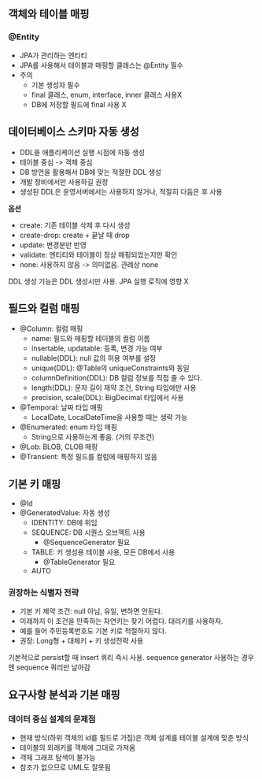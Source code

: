 ## 객체와 테이블 매핑
### @Entity
- JPA가 관리하는 엔티티
- JPA를 사용해서 테이블과 매핑할 클래스는 @Entity 필수
- 주의
  - 기본 생성자 필수
  - final 클래스, enum, interface, inner 클래스 사용X
  - DB에 저장할 필드에 final 사용 X


## 데이터베이스 스키마 자동 생성
- DDL을 애플리케이션 실행 시점에 자동 생성
- 테이블 중심 -> 객체 중심
- DB 방언을 활용해서 DB에 맞는 적절한 DDL 생성
- 개발 장비에서만 사용하길 권장
- 생성된 DDL은 운영서버에서는 사용하지 않거나, 적절히 다듬은 후 사용

**옵션**
- create: 기존 테이블 삭제 후 다시 생성
- create-drop: create + 끝날 때 drop
- update: 변경분만 반영
- validate: 엔티티와 테이블이 정상 매핑되었는지만 확인
- none: 사용하지 않음 -> 의미없음. 관례상 none

DDL 생성 기능은 DDL 생성시만 사용.
JPA 실행 로직에 영향 X

## 필드와 컬럼 매핑
- @Column: 컬럼 매핑
  - name: 필드와 매핑할 테이블의 컬럼 이름
  - insertable, updatable: 등록, 변경 가능 여부
  - nullable(DDL): null 값의 허용 여부를 설정
  - unique(DDL): @Table의 uniqueConstraints와 동일
  - columnDefinition(DDL): DB 컬럼 정보를 직접 줄 수 있다.
  - length(DDL): 문자 길이 제약 조건, String 타입에만 사용
  - precision, scale(DDL): BigDecimal 타입에서 사용
- @Temporal: 날짜 타입 매핑
  - LocalDate, LocalDateTime을 사용할 때는 생략 가능
- @Enumerated: enum 타입 매핑
  - String으로 사용하는게 좋음. (거의 무조건)
- @Lob: BLOB, CLOB 매핑
- @Transient: 특정 필드를 컬럼에 매핑하지 않음

## 기본 키 매핑
- @Id
- @GeneratedValue: 자동 생성
  - IDENTITY: DB에 위임
  - SEQUENCE: DB 시퀀스 오브젝트 사용
    - @SequenceGenerator 필요
  - TABLE: 키 생성용 테이블 사용, 모든 DB에서 사용
    - @TableGenerator 필요
  - AUTO

### 권장하는 식별자 전략
- 기본 키 제약 조건: null 아님, 유일, 변하면 안된다.
- 미래까지 이 조건을 만족하는 자연키는 찾기 어렵다. 대리키를 사용하자.
- 예를 들어 주민등록번호도 기본 키로 적절하지 않다.
- 권장: Long형 + 대체키 + 키 생성전략 사용

기본적으로 persist할 때 insert 쿼리 즉시 사용.
sequence generator 사용하는 경우엔 sequence 쿼리만 날아감

## 요구사항 분석과 기본 매핑
### 데이터 중심 설계의 문제점
- 현재 방식(하위 객체의 id를 필드로 가짐)은 객체 설계를 테이블 설계에 맞춘 방식
- 테이블의 외래키를 객체에 그대로 가져옴
- 객체 그래프 탐색이 불가능
- 참조가 없으므로 UML도 잘못됨